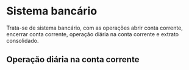 # Sistema bancário
Trata-se de sistema bancário, com as operações abrir conta corrente, encerrar conta corrente, operação diária na conta corrente e extrato consolidado.
## Operação diária na conta corrente

